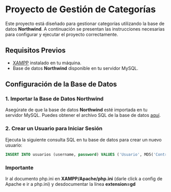 # Proyecto de Gestión de Categorías

Este proyecto está diseñado para gestionar categorías utilizando la base de datos **Northwind**. A continuación se presentan las instrucciones necesarias para configurar y ejecutar el proyecto correctamente.

## Requisitos Previos

- [XAMPP](https://www.apachefriends.org/index.html) instalado en tu máquina.
- Base de datos **Northwind** disponible en tu servidor MySQL.

## Configuración de la Base de Datos

### 1. Importar la Base de Datos Northwind

Asegúrate de que la base de datos **Northwind** esté importada en tu servidor MySQL. Puedes obtener el archivo SQL de la base de datos [aquí](https://github.com/jpwhite3/northwind-SQLite3/blob/master/Northwind.sqlite).

### 2. Crear un Usuario para Iniciar Sesión

Ejecuta la siguiente consulta SQL en tu base de datos para crear un nuevo usuario:

```sql
INSERT INTO usuarios (username, password) VALUES ('Usuario', MD5('Contraseña'));
```
### Importante
Ir al documento php.ini en **XAMPP/Apache/php.ini** (darle click a config de Apache e ir a  php.ini)
y desdocumentar la línea **extension=gd**
